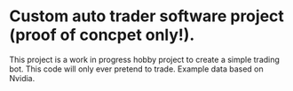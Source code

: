 # Custom auto trader software project (proof of concpet only!).
This project is a work in progress hobby project to create a simple trading bot. This code will only ever pretend to trade.
Example data based on Nvidia.